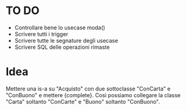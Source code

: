 # TO DO
  + Controllare bene lo usecase moda()
  + Scrivere tutti i trigger
  + Scrivere tutte le segnature degli usecase
  + Scrivere SQL delle operazioni rimaste

# Idea
Mettere una is-a su "Acquisto" con due sottoclasse "ConCarta" e "ConBuono" e mettere {complete}. 
Così possiamo collegare la classe "Carta" soltanto "ConCarte" e "Buono" soltanto "ConBuono".
